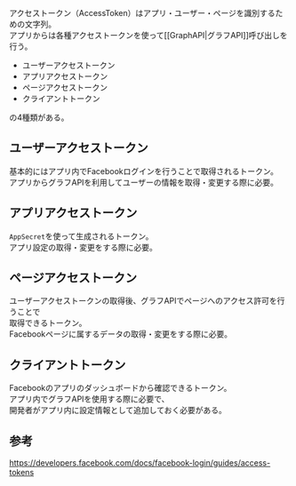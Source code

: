 アクセストークン（AccessToken）はアプリ・ユーザー・ページを識別するための文字列。  
アプリからは各種アクセストークンを使って[[GraphAPI|グラフAPI]]呼び出しを行う。  

* ユーザーアクセストークン
* アプリアクセストークン
* ページアクセストークン
* クライアントトークン

の4種類がある。

## ユーザーアクセストークン
基本的にはアプリ内でFacebookログインを行うことで取得されるトークン。  
アプリからグラフAPIを利用してユーザーの情報を取得・変更する際に必要。

## アプリアクセストークン
`AppSecret`を使って生成されるトークン。  
アプリ設定の取得・変更をする際に必要。

## ページアクセストークン
ユーザーアクセストークンの取得後、グラフAPIでページへのアクセス許可を行うことで  
取得できるトークン。  
Facebookページに属するデータの取得・変更をする際に必要。

##  クライアントトークン
Facebookのアプリのダッシュボードから確認できるトークン。  
アプリ内でグラフAPIを使用する際に必要で、  
開発者がアプリ内に設定情報として追加しておく必要がある。

## 参考
<https://developers.facebook.com/docs/facebook-login/guides/access-tokens>